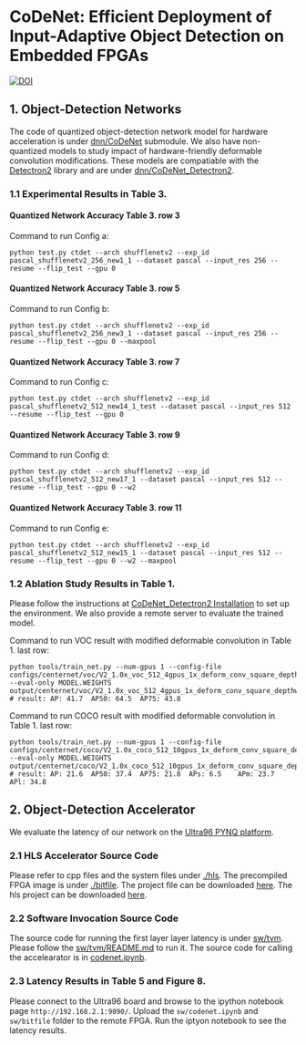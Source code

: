 # CoDeNet: Efficient Deployment of Input-Adaptive Object Detection on Embedded FPGAs
[![DOI](https://zenodo.org/badge/318716328.svg)](https://zenodo.org/badge/latestdoi/318716328)

## 1. Object-Detection Networks 

The code of quantized object-detection network model for hardware acceleration is under [dnn/CoDeNet](dnn/CoDeNet) submodule. We also have non-quantized models to study impact of hardware-friendly deformable convolution modifications. These models are compatiable with the [Detectron2](https://github.com/facebookresearch/detectron2) library and are under [dnn/CoDeNet_Detectron2](https://github.com/DequanWang/CoDeNet/tree/2e80791e743b14ba3cb8be4f2403921aa395c9aa). 

### 1.1 Experimental Results in Table 3. 
#### Quantized Network Accuracy Table 3. row 3  
Command to run Config a:
```
python test.py ctdet --arch shufflenetv2 --exp_id pascal_shufflenetv2_256_new1_1 --dataset pascal --input_res 256 --resume --flip_test --gpu 0
```

#### Quantized Network Accuracy Table 3. row 5 
Command to run Config b:
```
python test.py ctdet --arch shufflenetv2 --exp_id pascal_shufflenetv2_256_new3_1 --dataset pascal --input_res 256 --resume --flip_test --gpu 0 --maxpool
```

#### Quantized Network Accuracy Table 3. row 7 
Command to run Config c:
```
python test.py ctdet --arch shufflenetv2 --exp_id pascal_shufflenetv2_512_new14_1_test --dataset pascal --input_res 512 --resume --flip_test --gpu 0
```

#### Quantized Network Accuracy Table 3. row 9 
Command to run Config d:
```
python test.py ctdet --arch shufflenetv2 --exp_id pascal_shufflenetv2_512_new17_1 --dataset pascal --input_res 512 --resume --flip_test --gpu 0 --w2
```

#### Quantized Network Accuracy Table 3. row 11 
Command to run Config e:
```
python test.py ctdet --arch shufflenetv2 --exp_id pascal_shufflenetv2_512_new15_1 --dataset pascal --input_res 512 --resume --flip_test --gpu 0 --w2 --maxpool
```

### 1.2 Ablation Study Results in Table 1. 
Please follow the instructions at [CoDeNet_Detectron2 Installation](https://github.com/DequanWang/CoDeNet/blob/master/INSTALL.md) to set up the environment.
We also provide a remote server to evaluate the trained model. 

Command to run VOC result with modified deformable convolution in Table 1. last row: 
```
python tools/train_net.py --num-gpus 1 --config-file configs/centernet/voc/V2_1.0x_voc_512_4gpus_1x_deform_conv_square_depthwise.yaml --eval-only MODEL.WEIGHTS output/centernet/voc/V2_1.0x_voc_512_4gpus_1x_deform_conv_square_depthwise/model_final.pth 
# result: AP: 41.7	AP50: 64.5	AP75: 43.8
```
Command to run COCO result with modified deformable convolution in Table 1. last row: 
```
python tools/train_net.py --num-gpus 1 --config-file configs/centernet/coco/V2_1.0x_coco_512_10gpus_1x_deform_conv_square_depthwise.yaml --eval-only MODEL.WEIGHTS output/centernet/coco/V2_1.0x_coco_512_10gpus_1x_deform_conv_square_depthwise/model_final.pth 
# result: AP: 21.6	AP50: 37.4	AP75: 21.8	APs: 6.5	APm: 23.7	APl: 34.8
```

## 2. Object-Detection Accelerator
We evaluate the latency of our network on the [Ultra96 PYNQ platform](https://ultra96-pynq.readthedocs.io/en/latest/index.html). 

### 2.1 HLS Accelerator Source Code
Please refer to cpp files and the system files under [./hls](hls). 
The precompiled FPGA image is under [./bitfile](bitfile).
The project file can be downloaded [here](https://people.eecs.berkeley.edu/~qijing.huang/2021FPGA/CoDeNet.xpr.zip). 
The hls project can be downloaded [here](https://people.eecs.berkeley.edu/~qijing.huang/2021FPGA/CoDeNet_hls.zip).

### 2.2 Software Invocation Source Code 
The source code for running the first layer layer latency is under [sw/tvm](sw/tvm). Please follow the [sw/tvm/README.md](sw/tvm/README.md) to run it. 
The source code for calling the accelearator is in [codenet.ipynb](sw/codenet.ipynb). 

### 2.3 Latency Results in Table 5 and Figure 8. 
Please connect to the Ultra96 board and browse to the ipython notebook page `http://192.168.2.1:9090/`.
Upload the `sw/codenet.ipynb` and `sw/bitfile` folder to the remote FPGA. Run the iptyon notebook to see the latency results. 

